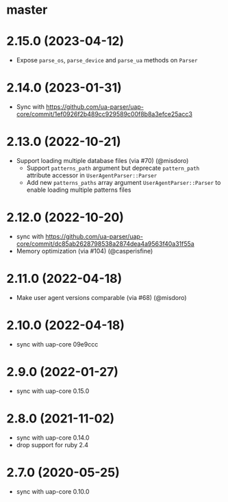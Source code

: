 # master

# 2.15.0 (2023-04-12)
 * Expose `parse_os`, `parse_device` and `parse_ua` methods on `Parser`

# 2.14.0 (2023-01-31)
  * Sync with https://github.com/ua-parser/uap-core/commit/1ef0926f2b489cc929589c00f8b8a3efce25acc3

# 2.13.0 (2022-10-21)
  * Support loading multiple database files (via #70) (@misdoro)
    * Support `patterns_path` argument but deprecate `pattern_path` attribute accessor
      in `UserAgentParser::Parser`
    * Add new `patterns_paths` array argument `UserAgentParser::Parser` to enable loading
      multiple patterns files

# 2.12.0 (2022-10-20)

  * sync with https://github.com/ua-parser/uap-core/commit/dc85ab2628798538a2874dea4a9563f40a31f55a
  * Memory optimization (via #104) (@casperisfine)

# 2.11.0 (2022-04-18)
  * Make user agent versions comparable (via #68) (@misdoro)

# 2.10.0 (2022-04-18)
  * sync with uap-core 09e9ccc

# 2.9.0 (2022-01-27)
  * sync with uap-core 0.15.0

# 2.8.0 (2021-11-02)
  * sync with uap-core 0.14.0
  * drop support for ruby 2.4

# 2.7.0 (2020-05-25)
  * sync with uap-core 0.10.0
